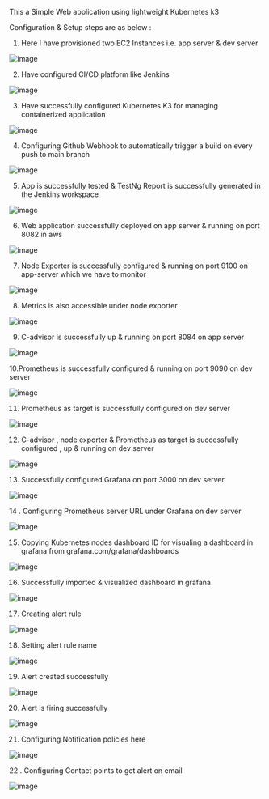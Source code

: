 This a Simple Web application using lightweight Kubernetes k3

Configuration & Setup steps are as below : 
1. Here I have provisioned two EC2 Instances i.e. app server & dev server
   
![image](https://github.com/rahulk8/BipolarFactoryAssignment/assets/37226415/12696526-ccef-4cea-851a-b498052a74a9)

2. Have configured CI/CD platform like Jenkins
   
![image](https://github.com/rahulk8/BipolarFactoryAssignment/assets/37226415/1eaea1a7-41b9-45bb-9652-2bf550ab3b86)

3. Have successfully configured Kubernetes K3 for managing containerized application

![image](https://github.com/rahulk8/BipolarFactoryAssignment/assets/37226415/db9b3de9-69f6-4079-880f-15a1b2195540)

4. Configuring Github Webhook to automatically trigger a build on every push to main branch

![image](https://github.com/rahulk8/BipolarFactoryAssignment/assets/37226415/9840564b-cf45-4311-b3cd-96c709e9bfb4)

5. App is successfully tested & TestNg Report is successfully generated in the Jenkins workspace

![image](https://github.com/rahulk8/BipolarFactoryAssignment/assets/37226415/ade3a154-b24b-43d5-be22-595f1235f418)

6. Web application successfully deployed on app server & running on port 8082 in aws

![image](https://github.com/rahulk8/BipolarFactoryAssignment/assets/37226415/d06391f2-330d-44b7-b987-d754aee12a12)

7. Node Exporter is successfully configured & running on port 9100 on app-server which we have to monitor

![image](https://github.com/rahulk8/BipolarFactoryAssignment/assets/37226415/0940494a-a7db-45f9-9990-1a68177a1ee2)

8. Metrics is also accessible under node exporter

![image](https://github.com/rahulk8/BipolarFactoryAssignment/assets/37226415/023b3aed-ba35-4cbd-9b56-6119496744e4)

9. C-advisor is successfully up & running on port 8084 on app server

![image](https://github.com/rahulk8/BipolarFactoryAssignment/assets/37226415/7a049032-83b7-4d79-932d-0c7db55741d5)

10.Prometheus is successfully configured & running on port 9090 on dev server

![image](https://github.com/rahulk8/BipolarFactoryAssignment/assets/37226415/01b20c42-1055-4ccf-8f39-f28ab595721a)

11. Prometheus as target is successfully configured on dev server

![image](https://github.com/rahulk8/BipolarFactoryAssignment/assets/37226415/a9f98e90-a2a9-4704-9b41-ee9290338508)

12. C-advisor , node exporter & Prometheus as target is successfully configured , up &  running  on dev server

![image](https://github.com/rahulk8/BipolarFactoryAssignment/assets/37226415/2d7293af-4fac-4b03-981c-30174749bfe5)

13. Successfully configured Grafana on port 3000 on dev server 

![image](https://github.com/rahulk8/BipolarFactoryAssignment/assets/37226415/0773f639-637a-424a-a2b2-b8c565085e44)

14 . Configuring Prometheus server URL under Grafana on dev server

![image](https://github.com/rahulk8/BipolarFactoryAssignment/assets/37226415/eeba31eb-8755-4212-826f-d3dc7ff8b1ad)


15. Copying Kubernetes nodes dashboard ID for visualing a dashboard in grafana from grafana.com/grafana/dashboards

![image](https://github.com/rahulk8/BipolarFactoryAssignment/assets/37226415/96601b7a-d6d6-4f23-a1aa-9c6472d54e00)

16. Successfully imported & visualized dashboard in grafana

![image](https://github.com/rahulk8/BipolarFactoryAssignment/assets/37226415/7a05dabe-8bbf-4d30-932d-c4252b691c08)

17. Creating alert rule

![image](https://github.com/rahulk8/BipolarFactoryAssignment/assets/37226415/9cc8cf31-6542-4c9d-b077-9f999c1211ae)

18. Setting alert rule name

![image](https://github.com/rahulk8/BipolarFactoryAssignment/assets/37226415/045a7ac7-33d0-4db9-ba98-e551775c2a68)

19. Alert created successfully

![image](https://github.com/rahulk8/BipolarFactoryAssignment/assets/37226415/90bdc1cd-ee64-4cca-98ae-be53d6d2d449)

20. Alert is firing successfully

![image](https://github.com/rahulk8/BipolarFactoryAssignment/assets/37226415/7e73bf03-040d-44cc-a03e-0df187f21dbd)

21. Configuring Notification policies here

![image](https://github.com/rahulk8/BipolarFactoryAssignment/assets/37226415/92c1e043-64b4-4e55-ac5b-49b850f5907c)

22 . Configuring Contact points to get alert on email

![image](https://github.com/rahulk8/BipolarFactoryAssignment/assets/37226415/18042bfb-1517-4fbb-a5ec-761fa05c8598)


